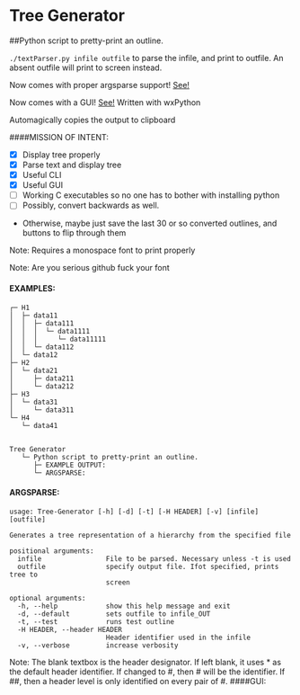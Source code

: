 # Tree Generator
##Python script to pretty-print an outline.

`./textParser.py infile outfile` to parse the infile, and print to outfile. An absent outfile will print to screen instead. 

Now comes with proper argsparse support! [See!](#argsparse)

Now comes with a GUI! [See!](#GUI) Written with wxPython

Automagically copies the output to clipboard

####MISSION OF INTENT:
- [x] Display tree properly
- [x] Parse text and display tree
- [x] Useful CLI
- [x] Useful GUI
- [ ] Working C executables so no one has to bother with installing python
- [ ] Possibly, convert backwards as well. 
* Otherwise, maybe just save the last 30 or so converted outlines, and buttons to flip through them



Note: Requires a monospace font to print properly

Note: Are you serious github fuck your font

#### EXAMPLES: 
```
┌─ H1
│  ├─ data11
│  │  ├─ data111
│  │  │  └─ data1111
│  │  │     └─ data11111
│  │  └─ data112
│  └─ data12
├─ H2
│  └─ data21
│     ├─ data211
│     └─ data212
├─ H3
│  └─ data31
│     └─ data311
└─ H4
   └─ data41


Tree Generator
   └─ Python script to pretty-print an outline.
      ├─ EXAMPLE OUTPUT:
      └─ ARGSPARSE:
```

#### ARGSPARSE:
```
usage: Tree-Generator [-h] [-d] [-t] [-H HEADER] [-v] [infile] [outfile]

Generates a tree representation of a hierarchy from the specified file

positional arguments:
  infile                File to be parsed. Necessary unless -t is used
  outfile               specify output file. Ifot specified, prints tree to
                        screen

optional arguments:
  -h, --help            show this help message and exit
  -d, --default         sets outfile to infile_OUT
  -t, --test            runs test outline
  -H HEADER, --header HEADER
                        Header identifier used in the infile
  -v, --verbose         increase verbosity
```
Note: The blank textbox is the header designator. If left blank, it uses * as the default header identifier. If changed to #, then # will be the identifier. If ##, then a header level is only identified on every pair of #.
####GUI:
```


```
